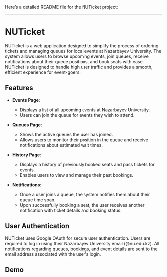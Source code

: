 Here’s a detailed README file for the NUTicket project:

---

# NUTicket

NUTicket is a web application designed to simplify the process of ordering tickets and managing queues for local events at Nazarbayev University. The system allows users to browse upcoming events, join queues, receive notifications about their queue positions, and book seats with ease. NUTicket is designed to handle high user traffic and provides a smooth, efficient experience for event-goers.

## Features

- **Events Page**:
  - Displays a list of all upcoming events at Nazarbayev University.
  - Users can join the queue for events they wish to attend.

- **Queues Page**:
  - Shows the active queues the user has joined.
  - Allows users to monitor their position in the queue and receive notifications about estimated wait times.

- **History Page**:
  - Displays a history of previously booked seats and pass tickets for events.
  - Enables users to view and manage their past bookings.

- **Notifications**:
  - Once a user joins a queue, the system notifies them about their queue time span.
  - Upon successfully booking a seat, the user receives another notification with ticket details and booking status.

## User Authentication

NUTicket uses Google OAuth for secure user authentication. Users are required to log in using their Nazarbayev University email (@nu.edu.kz). All notifications regarding queues, bookings, and event details are sent to the email address associated with the user's login.

## Demo

